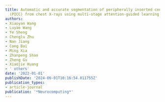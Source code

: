 ```yaml
---
title: Automatic and accurate segmentation of peripherally inserted central catheter
  (PICC) from chest X-rays using multi-stage attention-guided learning
authors:
- Xiaoyan Wang
- Luyao Wang
- Ye Sheng
- Chenglu Zhu
- Nan Jiang
- Cong Bai
- Ming Xia
- Zhanpeng Shao
- Zheng Gu
- Xiaojie Huang
- ' others'
date: '2022-01-01'
publishDate: '2024-06-01T10:16:54.011755Z'
publication_types:
- article-journal
publication: '*Neurocomputing*'
---
```

